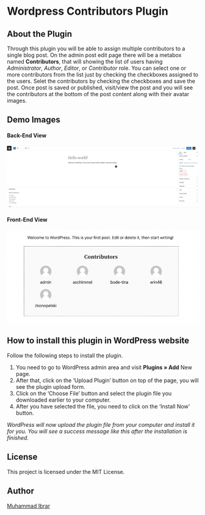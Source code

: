 # Wordpress Contributors Plugin

## About the Plugin
Through this plugin you will be able to assign multiple contributors to a single blog post. On the admin post edit page there will be a metabox named **Contributors**, that will showing the list of users having _Administrator_, _Author_, _Editor_, or _Contributor_ role. You can select one or more contributors from the list just by checking the checkboxes assigned to the users. Selet the contributors by checking the checkboxes and save the post. Once post is saved or published, visit/view the post and you will see the contributors at the bottom of the post content along with their avatar images.

## Demo Images

#### Back-End View
![This is an image](img/screenshots/back-end-view.png)

#### Front-End View
![This is an image](img/screenshots/front-end-view.png)

## How to install this plugin in WordPress website
Follow the following steps to install the plugin.
1. You need to go to WordPress admin area and visit **Plugins » Add** New page.
2. After that, click on the ‘Upload Plugin’ button on top of the page, you will see the plugin upload form.
3. Click on the ‘Choose File’ button and select the plugin file you downloaded earlier to your computer.
4. After you have selected the file, you need to click on the ‘Install Now’ button.

_WordPress will now upload the plugin file from your computer and install it for you. You will see a success message like this after the installation is finished._

## License
This project is licensed under the MIT License.

## Author
[Muhammad Ibrar](https://profiles.wordpress.org/ibrar1991/)